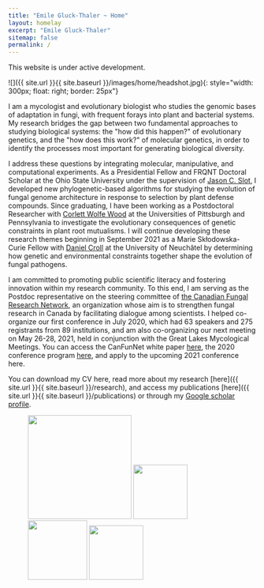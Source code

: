 ```yaml
---
title: "Emile Gluck-Thaler ~ Home"
layout: homelay
excerpt: "Emile Gluck-Thaler"
sitemap: false
permalink: /
---
```


This website is under active development.

![]({{ site.url }}{{ site.baseurl }}/images/home/headshot.jpg){: style="width: 300px; float: right; border: 25px"}

I am a mycologist and evolutionary biologist who studies the genomic bases of adaptation in fungi, with frequent forays into plant and bacterial systems. My research bridges the gap between two fundamental approaches to studying biological systems: the "how did this happen?" of evolutionary genetics, and the "how does this work?" of molecular genetics, in order to identify the processes most important for generating biological diversity.

I address these questions by integrating molecular, manipulative, and computational experiments. As a Presidential Fellow and FRQNT Doctoral Scholar at the Ohio State University under the supervision of [Jason C. Slot](https://u.osu.edu/slot.1/), I developed new phylogenetic-based algorithms for studying the evolution of fungal genome architecture in response to selection by plant defense compounds. Since graduating, I have been working as a Postdoctoral Researcher with [Corlett Wolfe Wood](https://www.the-wood-lab.net/) at the Universities of Pittsburgh and Pennsylvania to investigate the evolutionary consequences of genetic constraints in plant root mutualisms. I will continue developing these research themes beginning in September 2021 as a Marie Skłodowska-Curie Fellow with [Daniel Croll](http://www.pathogen-genomics.org/) at the University of Neuchâtel by determining how genetic and environmental constraints together shape the evolution of fungal pathogens.

I am committed to promoting public scientific literacy and fostering innovation within my research community. To this end, I am serving as the Postdoc representative on the steering committee of [the Canadian Fungal Research Network](https://www.fungalresearch.ca/), an organization whose aim is to strengthen fungal research in Canada by facilitating dialogue among scientists. I helped co-organize our first conference in July 2020, which had 63 speakers and 275 registrants from 89 institutions, and am also co-organizing our next meeting on May 26-28, 2021, held in conjunction with the Great Lakes Mycological Meetings. You can access the CanFunNet white paper [here](https://www.nrcresearchpress.com/doi/abs/10.1139/cjm-2020-0263#.XyBF0ShKiUk), the 2020 conference program [here](https://www.fungalresearch.ca/uploads/2/3/5/6/23564534/canfunnet2020_schedule-final.pdf), and apply to the upcoming 2021 conference here.

You can download my CV here, read more about my research [here]({{ site.url }}{{ site.baseurl }}/research), and access my publications [here]({{ site.url }}{{ site.baseurl }}/publications) or through my [Google scholar profile](https://scholar.google.com/citations?user=0CQpHksAAAAJ&hl=en&oi=ao).

<figure class="fourth">
  <img src="{{ site.url }}{{ site.baseurl }}/images/logopic/Logo_Leiden.jpg" style="width: 210px">
  <img src="{{ site.url }}{{ site.baseurl }}/images/logopic/Logo_Nanofront.jpg" style="width: 110px">
  <img src="{{ site.url }}{{ site.baseurl }}/images/logopic/Logo_NWO.jpg" style="width: 120px">
  <img src="{{ site.url }}{{ site.baseurl }}/images/logopic/Logo_ERC.jpg" style="width: 110px">
</figure>
